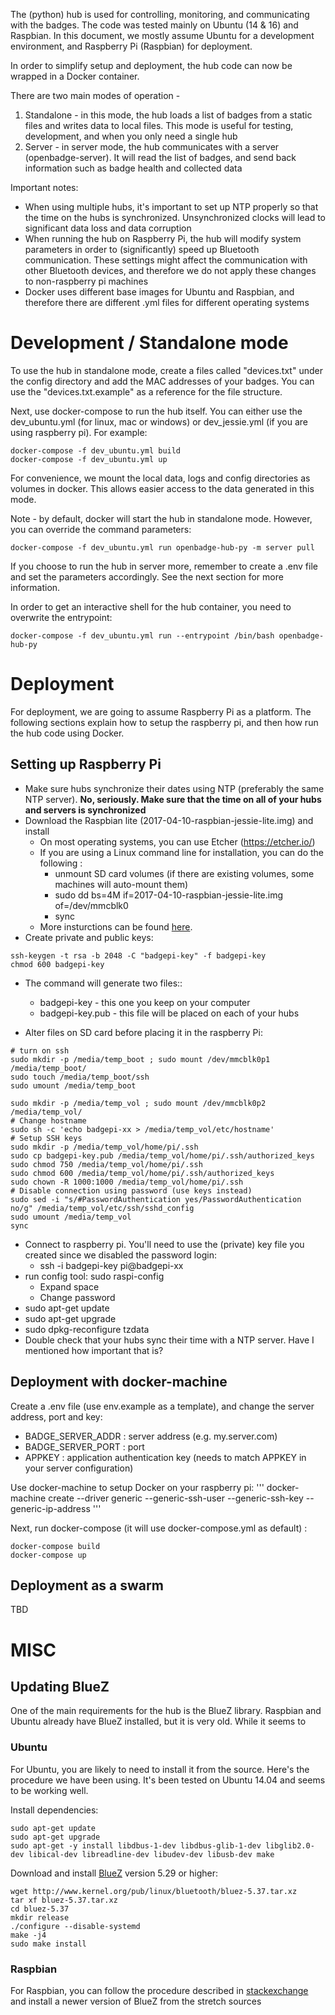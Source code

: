 The (python) hub is used for controlling, monitoring, and communicating with the badges. The code was tested mainly on
Ubuntu (14 & 16) and Raspbian. In this document, we mostly assume Ubuntu for a development environment, and Raspberry Pi
(Raspbian) for deployment.

In order to simplify setup and deployment, the hub code can now be wrapped in a Docker container.

There are two main modes of operation -
1. Standalone - in this mode, the hub loads a list of badges from a static files and writes data to local files. This
mode is useful for testing, development, and when you only need a single hub
2. Server - in server mode, the hub communicates with a server (openbadge-server). It will read the list of badges,
and send back information such as badge health and collected data

Important notes:
* When using multiple hubs, it's important to set up NTP properly so that the time on the hubs is synchronized.
Unsynchronized clocks will lead to significant data loss and data corruption
* When running the hub on Raspberry Pi, the hub will modify system parameters in order to (significantly) speed up
Bluetooth communication. These settings might affect the communication with other Bluetooth devices, and therefore we
do not apply these changes to non-raspberry pi machines
* Docker uses different base images for Ubuntu and Raspbian, and therefore there are different .yml files for different
operating systems

# Development / Standalone mode
To use the hub in standalone mode, create a files called "devices.txt" under the config directory and add the MAC
addresses of your badges. You can use the "devices.txt.example" as a reference for the file structure.

Next, use docker-compose to run the hub itself. You can either use the dev_ubuntu.yml (for linux, mac or windows) or
dev_jessie.yml (if you are using raspberry pi). For example:
```
docker-compose -f dev_ubuntu.yml build
docker-compose -f dev_ubuntu.yml up
```

For convenience, we mount the local data, logs and config directories as volumes in docker. This allows easier access
to the data generated in this mode.

Note - by default, docker will start the hub in standalone mode. However, you can override the command parameters:
```
docker-compose -f dev_ubuntu.yml run openbadge-hub-py -m server pull
```

If you choose to run the hub in server more, remember to create a .env file and set the parameters accordingly. See the
next section for more information.

In order to get an interactive shell for the hub container, you need to overwrite the entrypoint:
```
docker-compose -f dev_ubuntu.yml run --entrypoint /bin/bash openbadge-hub-py
```

# Deployment
For deployment, we are going to assume Raspberry Pi as a platform. The following sections explain how to setup the
raspberry pi, and then how run the hub code using Docker.

## Setting up Raspberry Pi
* Make sure hubs synchronize their dates using NTP (preferably the same NTP server). **No, seriously. Make sure that the
 time on all of your hubs and servers is synchronized**
* Download the Raspbian lite (2017-04-10-raspbian-jessie-lite.img) and install
   * On most operating systems, you can use Etcher (https://etcher.io/)
   * If you are using a Linux command line for installation, you can do the following :
      * unmount SD card volumes (if there are existing volumes, some machines will auto-mount them)
      * sudo dd bs=4M if=2017-04-10-raspbian-jessie-lite.img of=/dev/mmcblk0
      * sync
   * More insturctions can be found [here](https://www.raspberrypi.org/documentation/installation/installing-images/linux.md).
* Create private and public keys:
```
ssh-keygen -t rsa -b 2048 -C "badgepi-key" -f badgepi-key
chmod 600 badgepi-key
```
* The command will generate two files::
   * badgepi-key - this one you keep on your computer
   * badgepi-key.pub - this file will be placed on each of your hubs

* Alter files on SD card before placing it in the raspberry Pi:
```
# turn on ssh
sudo mkdir -p /media/temp_boot ; sudo mount /dev/mmcblk0p1 /media/temp_boot/
sudo touch /media/temp_boot/ssh
sudo umount /media/temp_boot

sudo mkdir -p /media/temp_vol ; sudo mount /dev/mmcblk0p2 /media/temp_vol/
# Change hostname
sudo sh -c 'echo badgepi-xx > /media/temp_vol/etc/hostname'
# Setup SSH keys
sudo mkdir -p /media/temp_vol/home/pi/.ssh
sudo cp badgepi-key.pub /media/temp_vol/home/pi/.ssh/authorized_keys
sudo chmod 750 /media/temp_vol/home/pi/.ssh
sudo chmod 600 /media/temp_vol/home/pi/.ssh/authorized_keys
sudo chown -R 1000:1000 /media/temp_vol/home/pi/.ssh
# Disable connection using password (use keys instead)
sudo sed -i "s/#PasswordAuthentication yes/PasswordAuthentication no/g" /media/temp_vol/etc/ssh/sshd_config
sudo umount /media/temp_vol
sync
```
* Connect to raspberry pi. You'll need to use the (private) key file you created since we disabled the password login:
   * ssh -i badgepi-key pi@badgepi-xx
* run config tool: sudo raspi-config
   * Expand space
   * Change password
* sudo apt-get update
* sudo apt-get upgrade
* sudo dpkg-reconfigure tzdata
* Double check that your hubs sync their time with a NTP server. Have I mentioned how important that is?

## Deployment with docker-machine
Create a .env file (use env.example as a template), and change the server address, port and key:
* BADGE_SERVER_ADDR : server address (e.g. my.server.com)
* BADGE_SERVER_PORT : port
* APPKEY : application authentication key (needs to match APPKEY in your server configuration)


Use docker-machine to setup Docker on your raspberry pi:
'''
docker-machine create --driver generic --generic-ssh-user <username> --generic-ssh-key <ssh-key-location>
--generic-ip-address <ip-address> <machine-name>
'''

Next, run docker-compose (it will use docker-compose.yml as default) :
```
docker-compose build
docker-compose up
```

## Deployment as a swarm
TBD

# MISC
## Updating BlueZ
One of the main requirements for the hub is the BlueZ library. Raspbian and Ubuntu already have BlueZ installed, but it
 is very old. While it seems to

### Ubuntu
For Ubuntu, you are likely to need to install it from the source. Here's the procedure we have been using. It's been
tested on  Ubuntu 14.04 and seems to be working well.

Install dependencies:
```
sudo apt-get update
sudo apt-get upgrade
sudo apt-get -y install libdbus-1-dev libdbus-glib-1-dev libglib2.0-dev libical-dev libreadline-dev libudev-dev libusb-dev make
```

Download and install [BlueZ](http://www.bluez.org/download/) version 5.29 or higher:
```
wget http://www.kernel.org/pub/linux/bluetooth/bluez-5.37.tar.xz
tar xf bluez-5.37.tar.xz
cd bluez-5.37
mkdir release
./configure --disable-systemd
make -j4
sudo make install
```

### Raspbian
For Raspbian, you can follow the procedure described in [stackexchange](http://raspberrypi.stackexchange.com/questions/39254/updating-bluez-5-23-5-36)
 and install a newer version of BlueZ from the stretch sources
